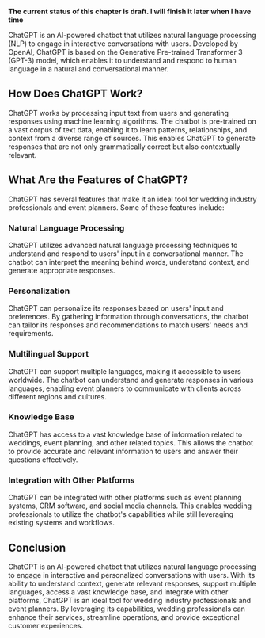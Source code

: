 **The current status of this chapter is draft. I will finish it later when I have time**

ChatGPT is an AI-powered chatbot that utilizes natural language processing (NLP) to engage in interactive conversations with users. Developed by OpenAI, ChatGPT is based on the Generative Pre-trained Transformer 3 (GPT-3) model, which enables it to understand and respond to human language in a natural and conversational manner.

How Does ChatGPT Work?
----------------------

ChatGPT works by processing input text from users and generating responses using machine learning algorithms. The chatbot is pre-trained on a vast corpus of text data, enabling it to learn patterns, relationships, and context from a diverse range of sources. This enables ChatGPT to generate responses that are not only grammatically correct but also contextually relevant.

What Are the Features of ChatGPT?
---------------------------------

ChatGPT has several features that make it an ideal tool for wedding industry professionals and event planners. Some of these features include:

### Natural Language Processing

ChatGPT utilizes advanced natural language processing techniques to understand and respond to users' input in a conversational manner. The chatbot can interpret the meaning behind words, understand context, and generate appropriate responses.

### Personalization

ChatGPT can personalize its responses based on users' input and preferences. By gathering information through conversations, the chatbot can tailor its responses and recommendations to match users' needs and requirements.

### Multilingual Support

ChatGPT can support multiple languages, making it accessible to users worldwide. The chatbot can understand and generate responses in various languages, enabling event planners to communicate with clients across different regions and cultures.

### Knowledge Base

ChatGPT has access to a vast knowledge base of information related to weddings, event planning, and other related topics. This allows the chatbot to provide accurate and relevant information to users and answer their questions effectively.

### Integration with Other Platforms

ChatGPT can be integrated with other platforms such as event planning systems, CRM software, and social media channels. This enables wedding professionals to utilize the chatbot's capabilities while still leveraging existing systems and workflows.

Conclusion
----------

ChatGPT is an AI-powered chatbot that utilizes natural language processing to engage in interactive and personalized conversations with users. With its ability to understand context, generate relevant responses, support multiple languages, access a vast knowledge base, and integrate with other platforms, ChatGPT is an ideal tool for wedding industry professionals and event planners. By leveraging its capabilities, wedding professionals can enhance their services, streamline operations, and provide exceptional customer experiences.

